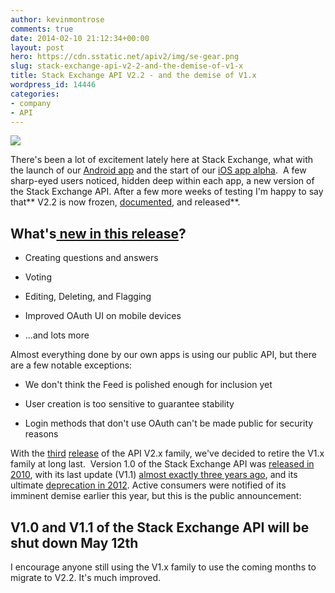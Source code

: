 ```yaml
---
author: kevinmontrose
comments: true
date: 2014-02-10 21:12:34+00:00
layout: post
hero: https://cdn.sstatic.net/apiv2/img/se-gear.png
slug: stack-exchange-api-v2-2-and-the-demise-of-v1-x
title: Stack Exchange API V2.2 - and the demise of V1.x
wordpress_id: 14446
categories:
- company
- API
---
```


[![](https://cdn.sstatic.net/apiv2/img/se-gear.png)](https://api.stackexchange.com/)

There's been a lot of excitement lately here at Stack Exchange, what with the launch of our [Android app](http://blog.stackexchange.com/2014/01/stack-exchange-for-android-is-here/) and the start of our [iOS app alpha](http://meta.stackoverflow.com/questions/220264/help-us-test-the-alpha-version-of-our-ios-app).  A few sharp-eyed users noticed, hidden deep within each app, a new version of the Stack Exchange API. After a few more weeks of testing I'm happy to say that** V2.2 is now frozen, [documented](http://api.stackexchange.com/docs/), and released**.


## What's[ new in this release](http://api.stackexchange.com/docs/change-log)?





	
  * Creating questions and answers

	
  * Voting

	
  * Editing, Deleting, and Flagging

	
  * Improved OAuth UI on mobile devices

	
  * …and lots more


Almost everything done by our own apps is using our public API, but there are a few notable exceptions:

	
  * We don't think the Feed is polished enough for inclusion yet

	
  * User creation is too sensitive to guarantee stability

	
  * Login methods that don't use OAuth can't be made public for security reasons


With the [third](http://blog.stackexchange.com/2012/02/stack-exchange-api-v2-0-no-longer-beta/) [release](http://blog.stackexchange.com/2012/09/stack-exchange-api-v2-1/) of the API V2.x family, we've decided to retire the V1.x family at long last.  Version 1.0 of the Stack Exchange API was [released in 2010](http://blog.stackexchange.com/2010/07/stack-exchange-api-1-0-imminent/), with its last update (V1.1) [almost exactly three years ago](http://blog.stackexchange.com/2011/02/stack-exchange-api-1-1-and-improved-app-gallery/), and its ultimate [deprecation in 2012](http://stackapps.com/questions/3439/deprecating-api-v1-x). Active consumers were notified of its imminent demise earlier this year, but this is the public announcement:


## V1.0 and V1.1 of the Stack Exchange API will be shut down May 12th


I encourage anyone still using the V1.x family to use the coming months to migrate to V2.2. It's much improved.
